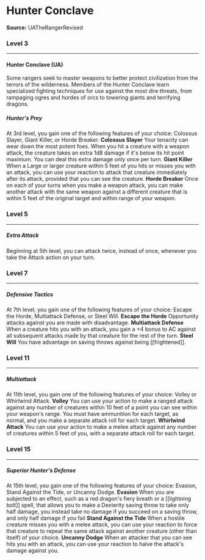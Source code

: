 # Hunter Conclave

**Source:** UATheRangerRevised


### Level 3
---
#### Hunter Conclave (UA)
Some rangers seek to master weapons to better protect civilization from the terrors of the wilderness. Members of the Hunter Conclave learn specialized fighting techniques for use against the most dire threats, from rampaging ogres and hordes of orcs to towering giants and terrifying dragons.

##### **Hunter's Prey**
At 3rd level, you gain one of the following features of your choice: Colossus Slayer, Giant Killer, or Horde Breaker.
**Colossus Slayer**
Your tenacity can wear down the most potent foes. When you hit a creature with a weapon attack, the creature takes an extra 1d8 damage if it's below its hit point maximum. You can deal this extra damage only once per turn.
**Giant Killer**
When a Large or larger creature within 5 feet of you hits or misses you with an attack, you can use your reaction to attack that creature immediately after its attack, provided that you can see the creature.
**Horde Breaker**
Once on each of your turns when you make a weapon attack, you can make another attack with the same weapon against a different creature that is within 5 feet of the original target and within range of your weapon.

### Level 5
---
##### **Extra Attack**
Beginning at 5th level, you can attack twice, instead of once, whenever you take the Attack action on your turn.

### Level 7
---
##### **Defensive Tactics**
At 7th level, you gain one of the following features of your choice: Escape the Horde, Multiattack Defense, or Steel Will.
**Escape the Horde**
Opportunity attacks against you are made with disadvantage.
**Multiattack Defense**
When a creature hits you with an attack, you gain a +4 bonus to AC against all subsequent attacks made by that creature for the rest of the turn.
**Steel Will**
You have advantage on saving throws against being [[frightened]].

### Level 11
---
##### **Multiattack**
At 11th level, you gain one of the following features of your choice: Volley or Whirlwind Attack.
**Volley**
You can use your action to make a ranged attack against any number of creatures within 10 feet of a point you can see within your weapon's range. You must have ammunition for each target, as normal, and you make a separate attack roll for each target.
**Whirlwind Attack**
You can use your action to make a melee attack against any number of creatures within 5 feet of you, with a separate attack roll for each target.

### Level 15
---
##### **Superior Hunter's Defense**
At 15th level, you gain one of the following features of your choice: Evasion, Stand Against the Tide, or Uncanny Dodge.
**Evasion**
When you are subjected to an effect, such as a red dragon's fiery breath or a [[lightning bolt]] spell, that allows you to make a Dexterity saving throw to take only half damage, you instead take no damage if you succeed on a saving throw, and only half damage if you fail
**Stand Against the Tide**
When a hostile creature misses you with a melee attack, you can use your reaction to force that creature to repeat the same attack against another creature (other than itself) of your choice.
**Uncanny Dodge**
When an attacker that you can see hits you with an attack, you can use your reaction to halve the attack's damage against you.